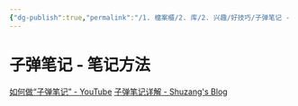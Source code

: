 ```yaml
---
{"dg-publish":true,"permalink":"/1. 檔案櫃/2. 库/2. 兴趣/好技巧/子弹笔记 - 笔记方法/"}
---
```


# 子弹笔记 - 笔记方法
[如何做“子弹笔记” - YouTube](https://youtu.be/fm15cmYU0IM)
[子弹笔记详解 - Shuzang's Blog](https://shuzang.github.io/2021/the-bullet-journal-method/)